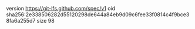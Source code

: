 version https://git-lfs.github.com/spec/v1
oid sha256:2e338506282d55120298de644a84eb9d09c6fee33f0814c4f9bce38fa6a255d7
size 98
